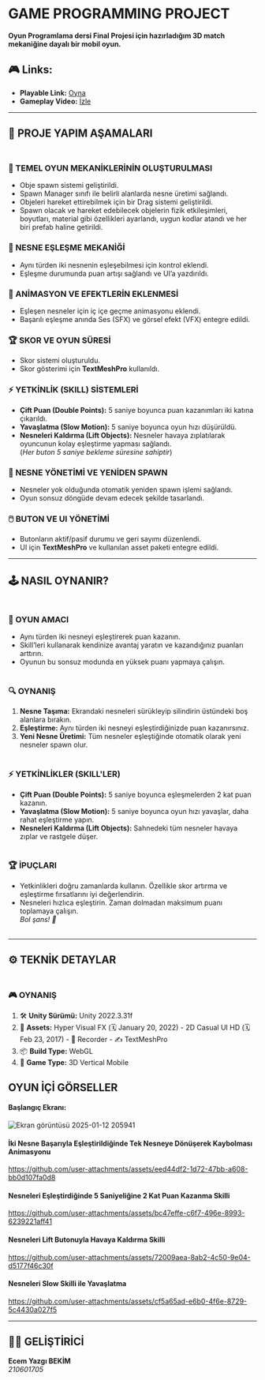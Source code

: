 # GAME PROGRAMMING PROJECT
**Oyun Programlama dersi Final Projesi için hazırladığım 3D match mekaniğine dayalı bir mobil oyun.**

## 🎮 Links:
- **Playable Link:** [Oyna](https://redback06.itch.io/final-project)  
- **Gameplay Video:** [İzle](https://youtube.com/shorts/p3M9KnK6rSM)  

---

## 🚀 PROJE YAPIM AŞAMALARI <br/><br/>
### 🔧 TEMEL OYUN MEKANİKLERİNİN OLUŞTURULMASI
- Obje spawn sistemi geliştirildi.  
- Spawn Manager sınıfı ile belirli alanlarda nesne üretimi sağlandı.  
- Objeleri hareket ettirebilmek için bir Drag sistemi geliştirildi.  
- Spawn olacak ve hareket edebilecek objelerin fizik etkileşimleri, boyutları, material gibi özellikleri ayarlandı, uygun kodlar atandı ve her biri prefab haline getirildi.  <br/>
### 🔄 NESNE EŞLEŞME MEKANİĞİ
- Aynı türden iki nesnenin eşleşebilmesi için kontrol eklendi.  
- Eşleşme durumunda puan artışı sağlandı ve UI’a yazdırıldı.  <br/>
### 🎨 ANİMASYON VE EFEKTLERİN EKLENMESİ
- Eşleşen nesneler için iç içe geçme animasyonu eklendi.  
- Başarılı eşleşme anında Ses (SFX) ve görsel efekt (VFX) entegre edildi.  <br/>
### 🏆 SKOR VE OYUN SÜRESİ
- Skor sistemi oluşturuldu.  
- Skor gösterimi için **TextMeshPro** kullanıldı.  <br/>
### ⚡ YETKİNLİK (SKILL) SİSTEMLERİ
- **Çift Puan (Double Points):** 5 saniye boyunca puan kazanımları iki katına çıkarıldı.  
- **Yavaşlatma (Slow Motion):** 5 saniye boyunca oyun hızı düşürüldü.  
- **Nesneleri Kaldırma (Lift Objects):** Nesneler havaya zıplatılarak oyuncunun kolay eşleştirme yapması sağlandı.  
  (_Her buton 5 saniye bekleme süresine sahiptir_)  <br/>
### 🔄 NESNE YÖNETİMİ VE YENİDEN SPAWN
- Nesneler yok olduğunda otomatik yeniden spawn işlemi sağlandı.  
- Oyun sonsuz döngüde devam edecek şekilde tasarlandı.  <br/>
### 🖱️ BUTON VE UI YÖNETİMİ
- Butonların aktif/pasif durumu ve geri sayımı düzenlendi.  
- UI için **TextMeshPro** ve kullanılan asset paketi entegre edildi.  <br/>

---

## 🕹️ NASIL OYNANIR? <br/><br/>

### 🎯 OYUN AMACI
- Aynı türden iki nesneyi eşleştirerek puan kazanın.  
- Skill’leri kullanarak kendinize avantaj yaratın ve kazandığınız puanları arttırın.  
- Oyunun bu sonsuz modunda en yüksek puanı yapmaya çalışın.  <br/><br/>
### 🔍 OYNANIŞ
1. **Nesne Taşıma:** Ekrandaki nesneleri sürükleyip silindirin üstündeki boş alanlara bırakın.  
2. **Eşleştirme:** Aynı türden iki nesneyi eşleştirdiğinizde puan kazanırsınız.  
3. **Yeni Nesne Üretimi:** Tüm nesneler eşleştiğinde otomatik olarak yeni nesneler spawn olur.  <br/><br/>
### ⚡ YETKİNLİKLER (SKILL'LER)
- **Çift Puan (Double Points):** 5 saniye boyunca eşleşmelerden 2 kat puan kazanın.  
- **Yavaşlatma (Slow Motion):** 5 saniye boyunca oyun hızı yavaşlar, daha rahat eşleştirme yapın.  
- **Nesneleri Kaldırma (Lift Objects):** Sahnedeki tüm nesneler havaya zıplar ve rastgele düşer.  <br/><br/>
### 🏆 İPUÇLARI
- Yetkinlikleri doğru zamanlarda kullanın. Özellikle skor artırma ve eşleştirme fırsatlarını iyi değerlendirin.  
- Nesneleri hızlıca eşleştirin. Zaman dolmadan maksimum puanı toplamaya çalışın.  
_Bol şans! 🎯_ <br/><br/>
---


## ⚙️ TEKNİK DETAYLAR <br/><br/>

### 🎮 OYNANIŞ
1. 🛠️ **Unity Sürümü:** Unity 2022.3.31f  
2. 🎨 **Assets:** Hyper Visual FX (🗓️ January 20, 2022) - 2D Casual UI HD (🗓️ Feb 23, 2017) - 🎥 Recorder - ✍️ TextMeshPro  
3. 📦 **Build Type:** WebGL  
4. 📱 **Game Type:** 3D Vertical Mobile
   
##  OYUN İÇİ GÖRSELLER
#### Başlangıç Ekranı:
![Ekran görüntüsü 2025-01-12 205941](https://github.com/user-attachments/assets/7454d224-1930-4c2d-a879-e736f425b11c)

#### İki Nesne Başarıyla Eşleştirildiğinde Tek Nesneye Dönüşerek Kaybolması Animasyonu
https://github.com/user-attachments/assets/eed44df2-1d72-47bb-a608-bb0d107fa0d8

#### Nesneleri Eşleştirdiğinde 5 Saniyeliğine 2 Kat Puan Kazanma Skilli
https://github.com/user-attachments/assets/bc47effe-c6f7-496e-8993-6239221aff41

#### Nesneleri Lift Butonuyla Havaya Kaldırma Skilli
https://github.com/user-attachments/assets/72009aea-8ab2-4c50-9e04-d5177f46c30f

#### Nesneleri Slow Skilli ile Yavaşlatma
https://github.com/user-attachments/assets/cf5a65ad-e6b0-4f6e-8729-5c4430a027f5

---

## 👩‍💻 GELİŞTİRİCİ
**Ecem Yazgı BEKİM**  
_210601705_  
